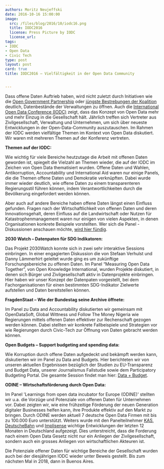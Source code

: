 ```yaml
---
authors: Moritz Neujeffski
date: 2016-10-16 15:00:00
image:
  src: /files/blog/2016/10/iodc16.png
  title: IODC2016
  license: Press Picture by IODC 
  license_url: 
tags:
- IODC
- Open Data
- Civic Tech
type: post
layout: post
card: true
title: IODC2016 – Vielfältigkeit in der Open Data Community


---
```


Dass offene Daten Auftrieb haben, wird nicht zuletzt durch Initiativen wie die <a href="http://www.opengovpartnership.org/">Open Government Partnership</a> oder <a href="https://okfn.de/blog/2016/10/opendata-gesetz/">jüngste Bestrebungen der Koalition</a> deutlich, Datenbestände der Verwaltungen zu öffnen. Auch die <a href="http://opendatacon.org/">International Open Data Conference (IODC)</a> zeigt, dass das Konzept von Open Data mehr und mehr Einzug in die Gesellschaft hält. Jährlich treffen sich Vertreter aus Zivilgesellschaft, Verwaltung und Unternehmen, um sich über neueste Entwicklungen in der Open-Data-Community auszutauschen. Im Rahmen der IODC werden vielfältige Themen im Kontext von Open Data diskutiert. Wir waren mit mehreren Themen auf der Konferenz vertreten.



<strong>Themen auf der IODC:</strong>

Wie wichtig für viele Bereiche heutzutage die Arbeit mit offenen Daten geworden ist, spiegelt die Vielzahl an Themen wieder, die auf der IODC im Zeichen von Open Data thematisiert wurden. Offene Daten und Wahlen, Antikorruption, Accountability und International Aid waren nur einige Panels, die die Themen offene Daten und Demokratie verknüpften. Dabei wurde immer wieder deutlich, wie offene Daten zu einem transparenteren Regierungsstil führen können, indem Verantwortlichkeiten durch die Bevölkerung eingefordert werden können.

Aber auch auf andere Bereiche haben offene Daten längst einen Einfluss gefunden. Fragen nach der Wirtschaftlichkeit von offenen Daten und deren Innovationsgehalt, deren Einfluss auf die Landwirtschaft oder Nutzen für Katastrophenmanagement waren nur einigen von vielen Aspekten, in denen Organisationen konkrete Beispiele vorstellten. 
Wer sich die Panel -Diskussionen anschauen möchte, <a href="http://opendatacon.org/press-area/downloads/videos/">wird hier fündig</a>.


<strong>2030 Watch – Datenpaten für SDG Indikatoren:</strong>

Das Projekt 2030Watch konnte sich in zwei sehr interaktive Sessions einbringen. In einer engagierten Diskussion die von Stefaan Verhulst und Danny Lämmerhirt geleitet wurde ging es um zukünftige Forschungsbereiche zu offenen Daten. Im Panel “Measuring Open Data Together”, von Open Knowledge International, wurden Projekte diskutiert, in denen sich Bürger und Zivilgesellschaft aktiv in Datenprojekte einbringen. Hier haben wir unser Konzept der Datenpaten vorgestellt, bei dem Fachorganisationen für einen bestimmten SDG-Indikator Zielwerte aufstellen und Daten bereitstellen können. 


<strong>FragdenStaat – Wie der Bundestag seine Archive öffnete:</strong>

Im Panel zu Data and Accountability diskutierten wir gemeinsam mit OpenDataSoft, Global Wittness und  Follow The Money Nigeria wie Regierungen mittels offenen Daten effektiver zur Rechenschaft gezogen werden können. Dabei stellten wir konkrete Fallbeispiele und Strategien vor wie Regierungen durch Civic-Tech zur Öffnung von Daten gebracht werden können.


 
<strong>Open Budgets – Support budgeting and spending data:</strong>

Wie Korruption durch offene Daten aufgedeckt und bekämpft werden kann, diskutierten wir im Panel zu Data and Budgets. Hier berichteten wir von unseren aktuellen Ergebnissen bezüglich der Studien zu EU-Transparenz und Budget Data, unserer Journalismus Fallstudie sowie dem Participatory Budgeting Portal. Die gesamte Session findet man hier: <a href="https://www.youtube.com/watch?v=U9vOTLo3GMQ">Data + Budget</a>.


 
<strong>ODINE – Wirtschaftsförderung durch Open Data:</strong>

Im Panel 'Learnings from open data incubator for Europe (ODINE)' stellten wir u.a. die Vorzüge und Potenziale von offenen Daten für Unternehmen vor. Dabei zeigten wir, wie eine frühzeitige Förderung der neuen Generation digitaler Businesses helfen kann, ihre Produkte effektiv auf den Markt zu bringen.  Durch ODINE werden aktuell 7 deutsche Open Data Firmen mit bis zu 100.000 Euro unterstützt. Weiters wurde mit den Panelteilnehmer <a href="http://www.kas.de/wf/de/21.164/">KAS</a>, <a href="http://data.deutschebahn.com/">DeutscheBahn</a> und <a href="http://blog.implisense.com/what-do-we-need-to-foster-open-data-in-b2b/">Implisense</a> wichtige Entwicklungen der letzten 12 Monaten in Deutschland aufgezeigt. Dies unterstreicht, dass die Forderung nach einem Open Data Gesetz nicht nur ein Anliegen der Zivilgesellschaft, sondern auch ein grosses Anliegen von wirtschaftlichen Akteuren ist.
<br/>

 
Die Potenziale offener Daten für wichtige Bereiche der Gesellschaft wurden auch bei der diesjährigen IODC wieder unter Beweis gestellt. Bis zum nächsten Mal in 2018, dann in Buenos Aires. 
